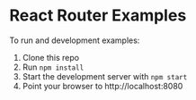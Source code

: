 React Router Examples
=====================

To run and development examples:

1. Clone this repo
2. Run `npm install`
3. Start the development server with `npm start`
4. Point your browser to http://localhost:8080
